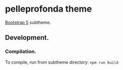 # pelleprofonda theme

[Bootstrap 5](https://www.drupal.org/project/bootstrap5) subtheme.

## Development.

### Compilation.

To compile, run from subtheme directory: `npm run build`

